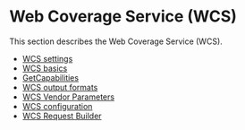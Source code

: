 # Web Coverage Service (WCS)

This section describes the Web Coverage Service (WCS).

<div class="grid cards" markdown>

-   [WCS settings](webadmin.md)
-   [WCS basics](basics.md)
-   [GetCapabilities](reference.md)
-   [WCS output formats](outputformats.md)
-   [WCS Vendor Parameters](vendor.md)
-   [WCS configuration](configuration.md)
-   [WCS Request Builder](requestbuilder.md)

</div>
